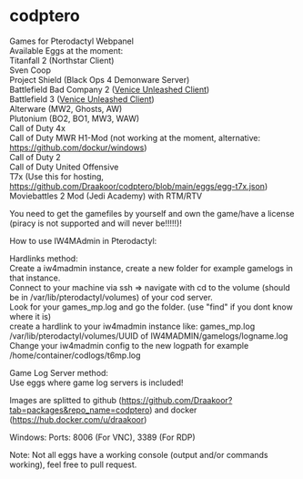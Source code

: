 # codptero  
Games for Pterodactyl Webpanel     
Available Eggs at the moment:    
Titanfall 2 (Northstar Client)  
Sven Coop  
Project Shield (Black Ops 4 Demonware Server)  
Battlefield Bad Company 2 ([Venice Unleashed Client](https://github.com/Draakoor/VU-Pterodactyl))  
Battlefield 3 ([Venice Unleashed Client](https://github.com/Draakoor/VU-Pterodactyl))  
Alterware (MW2, Ghosts, AW)  
Plutonium (BO2, BO1, MW3, WAW)  
Call of Duty 4x  
Call of Duty MWR H1-Mod (not working at the moment, alternative: https://github.com/dockur/windows)  
Call of Duty 2  
Call of Duty United Offensive  
T7x (Use this for hosting, https://github.com/Draakoor/codptero/blob/main/eggs/egg-t7x.json)  
Moviebattles 2 Mod (Jedi Academy) with RTM/RTV  
  
You need to get the gamefiles by yourself and own the game/have a license (piracy is not supported and will never be!!!!!)!  
  
How to use IW4MAdmin in Pterodactyl:  
  
Hardlinks method:  
Create a iw4madmin instance, create a new folder for example gamelogs in that instance.  
Connect to your machine via ssh => navigate with cd to the volume (should be in /var/lib/pterodactyl/volumes) of your cod server.  
Look for your games_mp.log and go the folder.  (use "find" if you dont know where it is)  
create a hardlink to your iw4madmin instance like: games_mp.log /var/lib/pterodactyl/volumes/UUID of IW4MADMIN/gamelogs/logname.log  
Change your iw4madmin config to the new logpath for example /home/container/codlogs/t6mp.log  
  
Game Log Server method:  
Use eggs where game log servers is included!  
  
  
Images are splitted to github (https://github.com/Draakoor?tab=packages&repo_name=codptero) and docker (https://hub.docker.com/u/draakoor)  


Windows:
Ports: 8006 (For VNC), 3389 (For RDP)
  
Note: Not all eggs have a working console (output and/or commands working), feel free to pull request.
